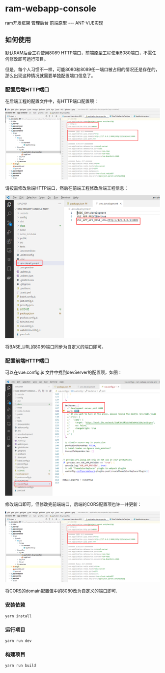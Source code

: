 # ram-webapp-console

ram开发框架 管理后台 前端原型 --- ANT-VUE实现

## 如何使用

默认RAM后台工程使用8089 HTTP端口，前端原型工程使用8080端口，不需任何修改即可运行项目。

但是，每个人习惯不一样，可能8080和8089任一端口被占用的情况还是存在的，那么出现这种情况就需要单独配置端口信息了。

### 配置后端HTTP端口

在后端工程的配置文件中，有HTTP端口配置项：

![backend http port](./docs/img/01-config-project.png)

请按需修改后端HTTP端口，然后在前端工程修改后端工程信息：

![backend http port](./docs/img/02-config-project.png)

将BASE_URL的8089端口同步为自定义的端口即可。

### 配置前端HTTP端口

可以在vue.config.js 文件中找到devServer的配置项，如图：

![backend http port](./docs/img/03-config-project.png)

修改端口即可，但修改完前端端口，后端的CORS配置项也许一并更新：

![backend http port](./docs/img/01-config-project.png)

将CORS的domain配置值中的8080改为自定义的端口即可.

### 安装依赖

```bash
yarn install
```

### 运行项目

```bash
yarn run dev
```

### 构建项目

```bash
yarn run build
```
